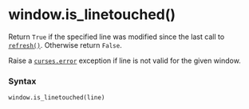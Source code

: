 # window.is_linetouched()

Return `True` if the specified line was modified since the last call to [`refresh()`](/modules/curses/window/refresh.md). Otherwise return `False`.

Raise a [`curses.error`](/modules/curses/error.md) exception if line is not valid for the given window.

### Syntax

```python
window.is_linetouched(line)
```